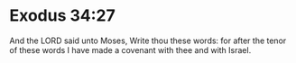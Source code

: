 # Exodus 34:27

And the LORD said unto Moses, Write thou these words: for after the tenor of these words I have made a covenant with thee and with Israel.